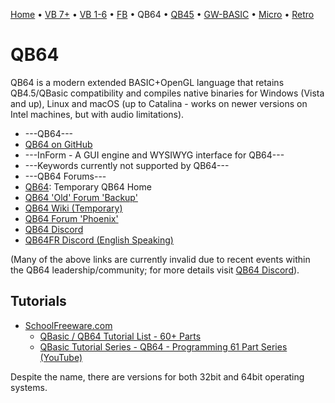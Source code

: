 [Home](https://gotbasic.com) • [VB 7+](vb.md) • [VB 1-6](vb6.md) • [FB](freebasic.md) • QB64 • [QB45](qb.md) • [GW-BASIC](gw-basic.md) • [Micro](micro.md) • [Retro](retro.md)

# QB64

QB64 is a modern extended BASIC+OpenGL language that retains QB4.5/QBasic compatibility and compiles native binaries for Windows (Vista and up), Linux and macOS (up to Catalina - works on newer versions on Intel machines, but with audio limitations).

- ---QB64---
- [QB64 on GitHub](https://github.com/QB64Team/qb64)
- ---InForm - A GUI engine and WYSIWYG interface for QB64---
- ---Keywords currently not supported by QB64---
- ---QB64 Forums---
- [QB64](http://bit.ly/QB64Official): Temporary QB64 Home
- [QB64 'Old' Forum 'Backup'](https://1drv.ms/u/s!AknUrv8RXVYMh5AJlcK_sTbAU0qm5A?e=s3HaUA)
- [QB64 Wiki (Temporary)](https://qb64phoenix.com/wiki/www.qb64.org/wiki/Main_Page.html)
- [QB64 Forum 'Phoenix'](https://qb64phoenix.com/forum/)
- [QB64 Discord](https://discord.gg/2t9HTYK)
- [QB64FR Discord (English Speaking)](https://discord.gg/uZ6ShdQZ)

(Many of the above links are currently invalid due to recent events within the QB64 leadership/community; for more details visit [QB64 Discord](https://discord.gg/2t9HTYK)).

## Tutorials

- [SchoolFreeware.com](https://www.schoolfreeware.com)
  - [QBasic / QB64 Tutorial List - 60+ Parts](https://www.schoolfreeware.com/QBasic_Tutorials_-_QB64_Tutorials_-_Programming_And_Code_Examples.html)
  - [QBasic Tutorial Series - QB64 - Programming 61 Part Series (YouTube)](https://www.youtube.com/playlist?list=PLF6199808BD4901E1)

Despite the name, there are versions for both 32bit and 64bit operating systems.
